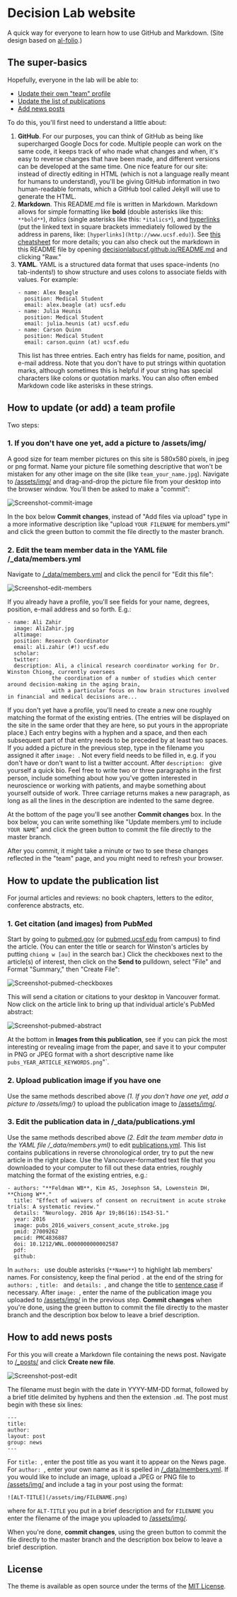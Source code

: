 # Decision Lab website

A quick way for everyone to learn how to use GitHub and Markdown. (Site design based on [al-folio](https://github.com/alshedivat/al-folio).)

## The super-basics
Hopefully, everyone in the lab will be able to:
- [Update their own "team" profile](#how-to-update-or-add-a-team-profile)
- [Update the list of publications](#how-to-update-the-publication-list)
- [Add news posts](#how-to-add-news-posts)

To do this, you'll first need to understand a little about: 
1. **GitHub**. For our purposes, you can think of GitHub as being like supercharged Google Docs for code. Multiple people can work on the same code, it keeps track of who made what changes and when, it's easy to reverse changes that have been made, and different versions can be developed at the same time. One nice feature for our site: instead of directly editing in HTML (which is not a language really meant for humans to understand), you'll be giving GitHub information in two human-readable formats, which a GitHub tool called Jekyll will use to generate the HTML. 
2. **Markdown**. This README.md file is written in Markdown. Markdown allows for simple formatting like **bold** (double asterisks like this: `**bold**`), *italics* (single asterisks like this: `*italics*`), and [hyperlinks](http://www.ucsf.edu) (put the linked text in square brackets immediately followed by the address in parens, like: `[hyperlinks](http://www.ucsf.edu)`). See [this cheatsheet](https://github.com/adam-p/markdown-here/wiki/Markdown-Cheatsheet) for more details; you can also check out the markdown in this README file by opening [decisionlabucsf.github.io/README.md](https://github.com/decisionlabucsf/decisionlabucsf.github.io/blob/master/README.md) and clicking "Raw."
3. **YAML**. YAML is a structured data format that uses space-indents (no tab-indents!) to show structure and uses colons to associate fields with values. For example:
    ```
    - name: Alex Beagle
      position: Medical Student
      email: alex.beagle (at) ucsf.edu
    - name: Julia Heunis
      position: Medical Student
      email: julia.heunis (at) ucsf.edu
    - name: Carson Quinn
      position: Medical Student
      email: carson.quinn (at) ucsf.edu
    ```
    This list has three entries. Each entry has fields for name, position, and e-mail address. Note that you don't have to put strings within quotation marks, although sometimes this is helpful if your string has special characters like colons or quotation marks. You can also often embed Markdown code like asterisks in these strings. 
    
## How to update (or add) a team profile
Two steps:
### 1. If you don't have one yet, add a picture to /assets/img/
A good size for team member pictures on this site is 580x580 pixels, in jpeg or png format. Name your picture file something descriptive that won't be mistaken for any other image on the site (like `team_your_name.jpg`). Navigate to [/assets/img/](https://github.com/decisionlabucsf/decisionlabucsf.github.io/tree/master/assets/img) and drag-and-drop the picture file from your desktop into the browser window. You'll then be asked to make a "commit":

![Screenshot-commit-image](/assets/img/site_readme_02_commit_image.png)

In the box below **Commit changes**, instead of "Add files via upload" type in a more informative description like "upload `YOUR FILENAME` for members.yml" and click the green button to commit the file directly to the master branch.

### 2. Edit the team member data in the YAML file /_data/members.yml
Navigate to [/_data/members.yml](https://github.com/decisionlabucsf/decisionlabucsf.github.io/blob/master/_data/members.yml) and click the pencil for "Edit this file":

![Screenshot-edit-members](/assets/img/site_readme_01_edit_data_members.png)

If you already have a profile, you'll see fields for your name, degrees, position, e-mail address and so forth. E.g.:

```
- name: Ali Zahir
  image: AliZahir.jpg
  altimage: 
  position: Research Coordinator
  email: ali.zahir (#!) ucsf.edu
  scholar: 
  twitter: 
  description: Ali, a clinical research coordinator working for Dr. Winston Chiong, currently oversees 
              the coordination of a number of studies which center around decision-making in the aging brain, 
              with a particular focus on how brain structures involved in financial and medical decisions are...
```
If you don't yet have a profile, you'll need to create a new one roughly matching the format of the existing entries. (The entries will be displayed on the site in the same order that they are here, so put yours in the appropriate place.) Each entry begins with a hyphen and a space, and then each subsequent part of that entry needs to be preceded by at least two spaces. If you added a picture in the previous step, type in the filename you assigned it after `image: `. Not every field needs to be filled in, e.g. if you don't have or don't want to list a twitter account. After `description: ` give yourself a quick bio. Feel free to write two or three paragraphs in the first person, include something about how you've gotten interested in neuroscience or working with patients, and maybe something about yourself outside of work. Three carriage returns makes a new paragraph, as long as all the lines in the description are indented to the same degree. 

At the bottom of the page you'll see another **Commit changes** box. In the box below, you can write something like "Update members.yml to include `YOUR NAME`" and click the green button to commit the file directly to the master branch. 

After you commit, it might take a minute or two to see these changes reflected in the "team" page, and you might need to refresh your browser. 

## How to update the publication list

For journal articles and reviews: no book chapters, letters to the editor, conference abstracts, etc.

### 1. Get citation (and images) from PubMed
Start by going to [pubmed.gov](http://pubmed.gov) (or [pubmed.ucsf.edu](http://pubmed.ucsf.edu) from campus) to find the article. (You can enter the title or search for Winston's articles by putting `chiong w [au]` in the search bar.) Click the checkboxes next to the article(s) of interest, then click on the **Send to** pulldown, select "File" and Format "Summary," then "Create File":

![Screenshot-pubmed-checkboxes](/assets/img/site_readme_04_pubmedexport.png)

This will send a citation or citations to your desktop in Vancouver format. Now click on the article link to bring up that individual article's PubMed abstract:

![Screenshot-pubmed-abstract](/assets/img/site_readme_03_pubmed.png)

At the bottom in **Images from this publication**, see if you can pick the most interesting or revealing image from the paper, and save it to your computer in PNG or JPEG format with a short descriptive name like `pubs_YEAR_ARTICLE_KEYWORDS.png`"`. 

### 2. Upload publication image if you have one
Use the same methods described above *(1. If you don't have one yet, add a picture to /assets/img/)* to upload the publication image to [/assets/img/](https://github.com/decisionlabucsf/decisionlabucsf.github.io/tree/master/assets/img). 

### 3. Edit the publication data in /_data/publications.yml
Use the same methods described above *(2. Edit the team member data in the YAML file /_data/members.yml)* to edit [publications.yml](https://github.com/decisionlabucsf/decisionlabucsf.github.io/blob/master/_data/publications.yml). This list contains publications in reverse chronological order, try to put the new article in the right place. Use the Vancouver-formatted text file that you downloaded to your computer to fill out these data entries, roughly matching the format of the existing entries, e.g.:
```
- authors: "**Feldman WB**, Kim AS, Josephson SA, Lowenstein DH, **Chiong W**."
  title: "Effect of waivers of consent on recruitment in acute stroke trials: A systematic review."
  details: "Neurology. 2016 Apr 19;86(16):1543-51."
  year: 2016
  image: pubs_2016_waivers_consent_acute_stroke.jpg
  pmid: 27009262
  pmcid: PMC4836887
  doi: 10.1212/WNL.0000000000002587 
  pdf:
  github:
```
In `authors: ` use double asterisks (`**Name**`) to highlight lab members' names. For consistency, keep the final period `.` at the end of the string for `authors: `, `title: ` and `details: `, and change the title to [sentence case](https://en.wikipedia.org/wiki/Letter_case#Sentence_case) if necessary. After `image: `, enter the name of the publication image you uploaded to [/assets/img/](https://github.com/decisionlabucsf/decisionlabucsf.github.io/tree/master/assets/img) in the previous step. **Commit changes** when you're done, using the green button to commit the file directly to the master branch and the description box below to leave a brief description. 

## How to add news posts
For this you will create a Markdown file containing the news post. Navigate to [/_posts/](https://github.com/decisionlabucsf/decisionlabucsf.github.io/tree/master/_posts) and click **Create new file**. 

![Screenshot-post-edit](/assets/img/site_readme_05_create_post.png)

The filename must begin with the date in YYYY-MM-DD format, followed by a brief title delimited by hyphens and then the extension `.md`. The post must begin with these six lines:
```
---
title: 
author: 
layout: post
group: news
---
```
For `title: `, enter the post title as you want it to appear on the News page. For `author: `, enter your own name as it is spelled in [/_data/members.yml](https://github.com/decisionlabucsf/decisionlabucsf.github.io/blob/master/_data/members.yml). If you would like to include an image, upload a JPEG or PNG file to [/assets/img/](https://github.com/decisionlabucsf/decisionlabucsf.github.io/tree/master/assets/img) and include a tag in your post using the format:
```
![ALT-TITLE](/assets/img/FILENAME.png)
```
where for `ALT-TITLE` you put in a brief description and for `FILENAME` you enter the filename of the image you uploaded to [/assets/img/](https://github.com/decisionlabucsf/decisionlabucsf.github.io/tree/master/assets/img). 

When you're done, **commit changes**, using the green button to commit the file directly to the master branch and the description box below to leave a brief description.

## License

The theme is available as open source under the terms of the [MIT License](https://opensource.org/licenses/MIT).
